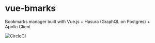 # vue-bmarks

Bookmarks manager built with Vue.js + Hasura (GraphQL on Postgres) + Apollo Client

[![CircleCI](https://circleci.com/gh/protob/vue-bmarks/tree/master.svg?style=shield)](https://circleci.com/gh/protob/vue-bmarks/tree/master)
